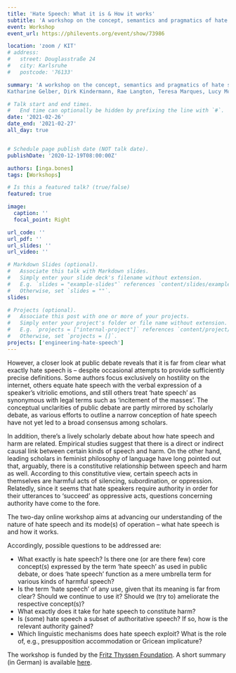 ```yaml
---
title: 'Hate Speech: What it is & How it works'
subtitle: 'A workshop on the concept, semantics and pragmatics of hate speech'
event: Workshop
event_url: https://philevents.org/event/show/73986

location: 'zoom / KIT'
# address:
#   street: Douglasstraße 24
#   city: Karlsruhe
#   postcode: '76133'

summary: 'A workshop on the concept, semantics and pragmatics of hate speech, funded by the [Fritz Thyssen Foundation](https://www.fritz-thyssen-stiftung.de/en/). Speakers: {{% mention "inga.bones" %}}, Alexander Brown, 
Katharine Gelber, Dirk Kindermann, Rae Langton, Teresa Marques, Lucy McDonald, Mari Mikkola,  Mihaela Popa-Wyatt, Stefan Rinner.'

# Talk start and end times.
#   End time can optionally be hidden by prefixing the line with `#`.
date: '2021-02-26'
date_end: '2021-02-27'
all_day: true


# Schedule page publish date (NOT talk date).
publishDate: '2020-12-19T08:00:00Z'

authors: [inga.bones]
tags: [Workshops]

# Is this a featured talk? (true/false)
featured: true

image:
  caption: ''
  focal_point: Right

url_code: ''
url_pdf: ''
url_slides: ''
url_video: ''

# Markdown Slides (optional).
#   Associate this talk with Markdown slides.
#   Simply enter your slide deck's filename without extension.
#   E.g. `slides = "example-slides"` references `content/slides/example-slides.md`.
#   Otherwise, set `slides = ""`.
slides:

# Projects (optional).
#   Associate this post with one or more of your projects.
#   Simply enter your project's folder or file name without extension.
#   E.g. `projects = ["internal-project"]` references `content/project/deep-learning/index.md`.
#   Otherwise, set `projects = []`.
projects: ['engineering-hate-speech']
---
```


However, a closer look at public debate reveals that it is far from clear what exactly hate speech is – despite occasional attempts to provide sufficiently precise definitions. Some authors focus exclusively on hostility on the internet, others equate hate speech with the verbal expression of a speaker’s vitriolic emotions, and still others treat ‘hate speech’ as synonymous with legal terms such as ‘incitement of the masses’. The conceptual unclarities of public debate are partly mirrored by scholarly debate, as various efforts to outline a narrow conception of hate speech have not yet led to a broad consensus among scholars.

In addition, there’s a lively scholarly debate about how hate speech and harm are related. Empirical studies suggest that there is a direct or indirect causal link between certain kinds of speech and harm. On the other hand, leading scholars in feminist philosophy of language have long pointed out that, arguably, there is a constitutive relationship between speech and harm as well. According to this constitutive view, certain speech acts in themselves are harmful acts of silencing, subordination, or oppression. Relatedly, since it seems that hate speakers require authority in order for their utterances to ‘succeed’ as oppressive acts, questions concerning authority have come to the fore.

The two-day online workshop aims at advancing our understanding of the nature of hate speech and its mode(s) of operation – what hate speech is and how it works.

Accordingly, possible questions to be addressed are:

- What exactly is hate speech? Is there one (or are there few) core concept(s) expressed by the term ‘hate speech’ as used in public debate, or does ‘hate speech’ function as a mere umbrella term for various kinds of harmful speech?
- Is the term ‘hate speech’ of any use, given that its meaning is far from clear? Should we continue to use it? Should we (try to) ameliorate the respective concept(s)?
- What exactly does it take for hate speech to constitute harm?
- Is (some) hate speech a subset of authoritative speech? If so, how is the relevant authority gained?
- Which linguistic mechanisms does hate speech exploit? What is the role of, e.g., presupposition accommodation or Gricean implicature?

The workshop is funded by the [Fritz Thyssen Foundation](https://www.fritz-thyssen-stiftung.de/en/). A short summary (in German) is available [here](https://www.itz.kit.edu/586.php).
